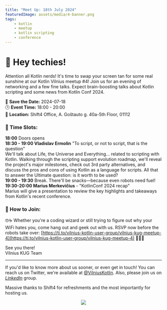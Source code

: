 ```yaml
---
title: "Meet Up: 18th July 2024"
featuredImage: assets/media/4-banner.png
tags:
    - kotlin
    - meetup
    - kotlin scripting
    - conference
---
```

# 🎉 Hey techies! 

Attention all Kotlin nerds! It's time to swap your screen tan for some real sunshine at our Kotlin Vilnius meetup #4! Join us for an evening of networking and a few fine talks. Expect brain-boosting talks about Kotlin scripting and some news from Kotlin Conf 2024.

📅 __Save the Date:__ 2024-07-18 </br>
🕒 __Event Time:__ 18:00 - 20:00 </br>
📍 __Location:__ Shift4 Office, A. Goštauto g. 40a-5th Floor, 01112

### 🚀 Time Slots:

__18:00__ Doors opens</br>
__18:30 - 19:00 Vladislav Ermolin__ "To script, or not to script, that is the question"</br>
We'll talk about Life, the Universe and Everything... related to scripting with Kotlin. Walking through the scripting support evolution roadmap, we'll reveal the project's major milestones, check out 3rd party alternatives, and discuss the pros and cons of using Kotlin as a language for scripts. All that to answer the Ultimate question: is it worth to be used?</br>
__19:00 - 19:30__ Break. There'll be snacks—because even robots need fuel!</br>
__19:30-20:00 Marius Merkevičius__ - "KotlinConf 2024 recap"</br>
Marius will give a presentation to review the key highlights and takeaways from Kotlin's recent conference.

### 📱 How to Join:
🤓☕ Whether you're a coding wizard or still trying to figure out why your WiFi hates you, come hang out and geek out with us. RSVP now before the robots take over: [https://ti.to/vilnius-kotlin-user-group/vilnius-kug-meetup-4](https://ti.to/vilnius-kotlin-user-group/vilnius-kug-meetup-4) 🤖💬🍕

See you there!</br>
Vilnius KUG Team

---
If you'd like to know more about us sooner, or even get in touch! You can reach us on Twitter, we're available at [@VilniusKotlin](https://twitter.com/vilniuskotlin).
Also, please join us on *[LinkedIn](https://www.linkedin.com/groups/9543313/)* group.

Massive thanks to Shift4 for refreshments and the most importantly for hosting us.

<p align="center">
  <img src="/assets/media/Shift4_Logo_2021.png" />
</p>